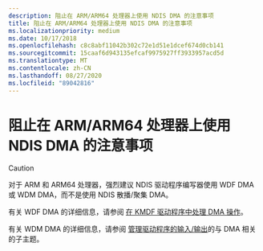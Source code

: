 ```yaml
---
description: 阻止在 ARM/ARM64 处理器上使用 NDIS DMA 的注意事项
title: 阻止在 ARM/ARM64 处理器上使用 NDIS DMA 的注意事项
ms.localizationpriority: medium
ms.date: 10/17/2018
ms.openlocfilehash: c8c8abf11042b302c72e1d51e1dcef674d0cb141
ms.sourcegitcommit: 15caaf6d943135efcaf9975927ff3933957acd5d
ms.translationtype: MT
ms.contentlocale: zh-CN
ms.lasthandoff: 08/27/2020
ms.locfileid: "89042816"
---
```

# <a name="note-to-discourage-ndis-dma-use-on-armarm64-processors"></a>阻止在 ARM/ARM64 处理器上使用 NDIS DMA 的注意事项

> [!CAUTION]
> 对于 ARM 和 ARM64 处理器，强烈建议 NDIS 驱动程序编写器使用 WDF DMA 或 WDM DMA，而不是使用 NDIS 散播/聚集 DMA。
>
> 有关 WDF DMA 的详细信息，请参阅 [在 KMDF 驱动程序中处理 DMA 操作](../wdf/handling-dma-operations-in-kmdf-drivers.md)。
>
> 有关 WDM DMA 的详细信息，请参阅 [管理驱动程序的输入/输出](../kernel/managing-input-output-for-drivers.md)的与 DMA 相关的子主题。
